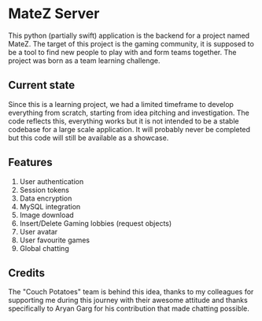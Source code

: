 # MateZ Server

This python (partially swift) application is the backend for a project named MateZ. The target of this project is the gaming community, it is supposed to be a tool to find new people to play with and form teams together. The project was born as a team learning challenge.

## Current state
Since this is a learning project, we had a limited timeframe to develop everything from scratch, starting from idea pitching and investigation. The code reflects this, everything works but it is not intended to be a stable codebase for a large scale application. It will probably never be completed but this code will still be available as a showcase.

## Features
1) User authentication
2) Session tokens
3) Data encryption
4) MySQL integration
5) Image download
6) Insert/Delete Gaming lobbies (request objects)
7) User avatar
8) User favourite games
9) Global chatting

## Credits
The "Couch Potatoes" team is behind this idea, thanks to my colleagues for supporting me during this journey with their awesome attitude and thanks specifically to Aryan Garg for his contribution that made chatting possible.
